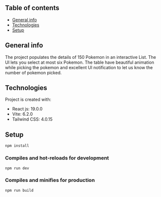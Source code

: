 ## Table of contents
* [General info](#general-info)
* [Technologies](#technologies)
* [Setup](#setup)

## General info
The project populates the details of 150 Pokemon in an interactive List. The UI lets you select at most six Pokemon. The table have beautiful animation while picking the pokemon and excellent UI notification to let us know the number of pokemon picked.  
	
## Technologies
Project is created with:
* React js: 19.0.0
* Vite: 6.2.0
* Tailwind CSS: 4.0.15
	
## Setup
```
npm install
```

### Compiles and hot-reloads for development
```
npm run dev
```

### Compiles and minifies for production
```
npm run build
```
